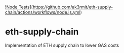 [!Node Tests](https://github.com/ak3rmit/eth-supply-chain/actions/workflows/node.js.yml/badge.svg)](https://github.com/ak3rmit/eth-supply-chain/actions/workflows/node.js.yml)
# eth-supply-chain
Implementation of ETH supply chain to lower GAS costs
